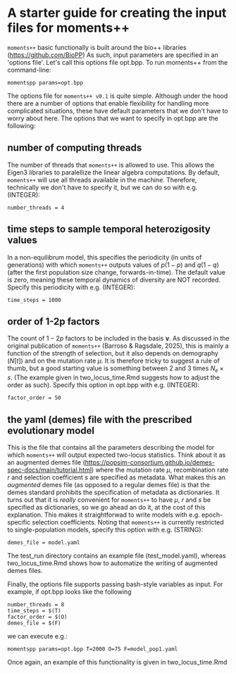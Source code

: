 # A starter guide for creating the input files for moments++

`moments++` basic functionally is built around the bio++ libraries (https://github.com/BioPP)
As such, input parameters are specified in an 'options file'. Let's call this options file opt.bpp. To run moments++ from the command-line:

```
momentspp params=opt.bpp
```

The options file for `moments++ v0.1` is quite simple. Although under the hood there are a number of options that enable flexibility for handling more complicated situations, these have default parameters that we don't have to worry about here. The options that we want to specify in opt.bpp are the following:

## number of computing threads

The number of threads that `moments++` is allowed to use. This allows the Eigen3 libraries to paralellize the linear algebra computations. By default, `moments++` will use all threads available in the machine. Therefore, technically we don't have to specify it, but we can do so with e.g. (INTEGER):

```
number_threads = 4
```

## time steps to sample temporal heterozigosity values

In a non-equilibrum model, this specifies the periodicity (in units of generations) with which `moments++` outputs values of $p(1-p)$ and $q(1-q)$ (after the first population size change, forwards-in-time). The default value is zero, meaning these temporal dynamics of diversity are NOT recorded. Specify this periodicity with e.g. (INTEGER):

```
time_steps = 1000
```

## order of 1-2p factors

The count of $1-2p$ factors to be included in the basis **v**. As discussed in the original publication of `moments++` (Barroso & Ragsdale, 2025), this is mainly a function of the strength of selection, but it also depends on demography ($N[t]$) and on the mutation rate $\mu$. It is therefore tricky to suggest a rule of thumb, but a good starting value is something between 2 and 3 times $N_e \times s$. (The example given in two_locus_time.Rmd suggests how to adjust the order as such). Specify this option in opt.bpp with e.g. (INTEGER):

```
factor_order = 50
```

## the yaml (demes) file with the prescribed evolutionary model

This is the file that contains all the parameters describing the model for which `moments++` will output expected two-locus statistics. Think about it as an augmented demes file (https://popsim-consortium.github.io/demes-spec-docs/main/tutorial.html) where the mutation rate $\mu$, recombination rate $r$ and selection coefficient $s$ are specified as metadata. What makes this an *augmented* demes file (as opposed to a regular demes file) is that the demes standard prohibits the specification of metadata as dictionaries. It turns out that it is *really* convenient for `moments++` to have $\mu$, $r$ and $s$ be specified as dictionaries, so we go ahead an do it, at the cost of this explanation. This makes it straightforwad to write models with e.g. epoch-specific selection coefficients. Noting that `moments++` is currently restricted to single-population models, specify this option with e.g. (STRING):

```
demes_file = model.yaml
```

The test_run directory contains an example file (test_model.yaml), whereas two_locus_time.Rmd shows how to automatize the writing of augmented demes files.

Finally, the options file supports passing bash-style variables as input. For example, if opt.bpp looks like the following

```
number_threads = 8
time_steps = $(T)
factor_order = $(O)
demes_file = $(F)
```

we can execute e.g.:

```
momentspp params=opt.bpp T=2000 O=75 F=model_pop1.yaml
```

Once again, an example of this functionality is given in two_locus_time.Rmd
